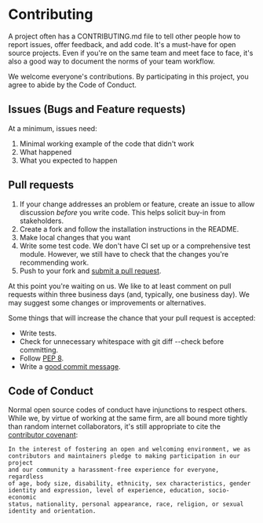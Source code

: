 # Contributing

A project often has a CONTRIBUTING.md file to tell other people how to report issues,
offer feedback, and add code.  It's a must-have for open source projects.  Even if 
you're on the same team and meet face to face, it's also a good way to document the 
norms of your team workflow.

We welcome everyone's contributions.  By participating in this project, you agree to
abide by the Code of Conduct.

## Issues (Bugs and Feature requests)
At a minimum, issues need:
1. Minimal working example of the code that didn't work
1. What happened
1. What you expected to happen


## Pull requests
1. If your change addresses an problem or feature, create an issue to allow
discussion _before_ you write code.  This helps solicit buy-in from 
stakeholders.
1. Create a fork and follow the installation instructions in the README.
1. Make local changes that you want
1. Write some test code.  We don't have CI set up or a comprehensive test module.
However, we still have to check that the changes you're recommending work.
1. Push to your fork and [submit a pull request][pr].

[pr]: https://github.boozallencsn.com/seattle/seattle/compare/

At this point you're waiting on us. We like to at least comment on pull requests
within three business days (and, typically, one business day). We may suggest
some changes or improvements or alternatives.

Some things that will increase the chance that your pull request is accepted:

* Write tests.
* Check for unnecessary whitespace with git diff --check before committing.
* Follow [PEP 8][style].
* Write a [good commit message][commit].

[style]: https://www.python.org/dev/peps/pep-0008/
[commit]: http://tbaggery.com/2008/04/19/a-note-about-git-commit-messages.html

## Code of Conduct
Normal open source codes of conduct have injunctions to respect others.  While we,
by virtue of working at the same firm, are all bound more tightly than random 
internet collaborators, it's still appropriate to cite the [contributor covenant][covenant]:

    In the interest of fostering an open and welcoming environment, we as
    contributors and maintainers pledge to making participation in our project
    and our community a harassment-free experience for everyone, regardless
    of age, body size, disability, ethnicity, sex characteristics, gender
    identity and expression, level of experience, education, socio-economic
    status, nationality, personal appearance, race, religion, or sexual
    identity and orientation.


[covenant]: https://www.contributor-covenant.org/version/1/4/code-of-conduct
